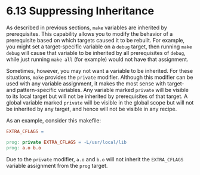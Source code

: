 # 6.13 Suppressing Inheritance

As described in previous sections, `make` variables are inherited by prerequisites.
This capability allows you to modify the behavior of a prerequisite based on which targets caused it to be rebuilt.
For example, you might set a target-specific variable on a `debug` target, then running `make debug` will cause that variable to be inherited by all prerequisites of `debug`, while just running `make all` (for example) would not have that assignment.

Sometimes, however, you may not want a variable to be inherited.
For these situations, `make` provides the `private` modifier.
Although this modifier can be used with any variable assignment, it makes the most sense with target- and pattern-specific variables.
Any variable marked `private` will be visible to its local target but will not be inherited by prerequisites of that target.
A global variable marked `private` will be visible in the global scope but will not be inherited by any target, and hence will not be visible in any recipe.

As an example, consider this makefile:

```makefile
EXTRA_CFLAGS =

prog: private EXTRA_CFLAGS = -L/usr/local/lib
prog: a.o b.o
```

Due to the `private` modifier, `a.o` and `b.o` will not inherit the `EXTRA_CFLAGS` variable assignment from the `prog` target.
